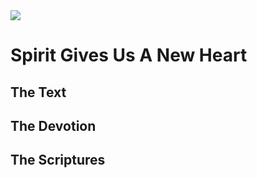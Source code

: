 <img class="intro-right" src="/images/book-ccss-3.jpg">

# Spirit Gives Us A New Heart

## The Text

## The Devotion

## The Scriptures
